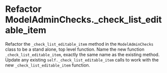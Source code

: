 # Refactor ModelAdminChecks._check_list_editable_item

Refactor the `_check_list_editable_item` method in the `ModelAdminChecks` class to be a stand alone, top level function.
Name the new function `_check_list_editable_item`, exactly the same name as the existing method.
Update any existing `self._check_list_editable_item` calls to work with the new `_check_list_editable_item` function.

